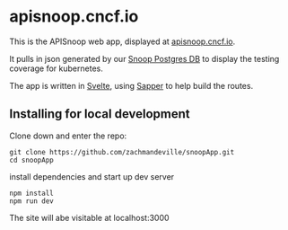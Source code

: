 # apisnoop.cncf.io

This is the APISnoop web app, displayed at [apisnoop.cncf.io](https://apisnoop.cncf.io).

It pulls in json generated by our [Snoop Postgres DB](https://github.com/apisnoop/snoopDB) to display the testing coverage for kubernetes.

The app is written in [Svelte](https://svelte.dev), using [Sapper](https://sapper.svelte.dev) to help build the routes.

## Installing for local development

Clone down and enter the repo:

```shell
git clone https://github.com/zachmandeville/snoopApp.git
cd snoopApp
```

install dependencies and start up dev server

```shell
npm install
npm run dev
```

The site will abe visitable at localhost:3000


